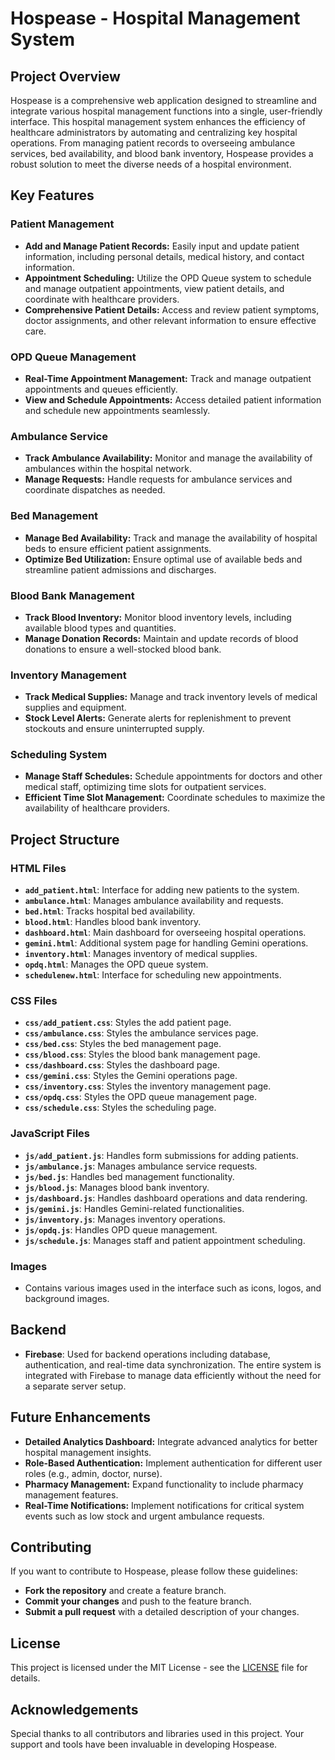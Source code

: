 # Hospease - Hospital Management System

## Project Overview

Hospease is a comprehensive web application designed to streamline and integrate various hospital management functions into a single, user-friendly interface. This hospital management system enhances the efficiency of healthcare administrators by automating and centralizing key hospital operations. From managing patient records to overseeing ambulance services, bed availability, and blood bank inventory, Hospease provides a robust solution to meet the diverse needs of a hospital environment.

## Key Features

### Patient Management

- **Add and Manage Patient Records:** Easily input and update patient information, including personal details, medical history, and contact information.
- **Appointment Scheduling:** Utilize the OPD Queue system to schedule and manage outpatient appointments, view patient details, and coordinate with healthcare providers.
- **Comprehensive Patient Details:** Access and review patient symptoms, doctor assignments, and other relevant information to ensure effective care.

### OPD Queue Management

- **Real-Time Appointment Management:** Track and manage outpatient appointments and queues efficiently.
- **View and Schedule Appointments:** Access detailed patient information and schedule new appointments seamlessly.

### Ambulance Service

- **Track Ambulance Availability:** Monitor and manage the availability of ambulances within the hospital network.
- **Manage Requests:** Handle requests for ambulance services and coordinate dispatches as needed.

### Bed Management

- **Manage Bed Availability:** Track and manage the availability of hospital beds to ensure efficient patient assignments.
- **Optimize Bed Utilization:** Ensure optimal use of available beds and streamline patient admissions and discharges.

### Blood Bank Management

- **Track Blood Inventory:** Monitor blood inventory levels, including available blood types and quantities.
- **Manage Donation Records:** Maintain and update records of blood donations to ensure a well-stocked blood bank.

### Inventory Management

- **Track Medical Supplies:** Manage and track inventory levels of medical supplies and equipment.
- **Stock Level Alerts:** Generate alerts for replenishment to prevent stockouts and ensure uninterrupted supply.

### Scheduling System

- **Manage Staff Schedules:** Schedule appointments for doctors and other medical staff, optimizing time slots for outpatient services.
- **Efficient Time Slot Management:** Coordinate schedules to maximize the availability of healthcare providers.

## Project Structure

### HTML Files

- **`add_patient.html`**: Interface for adding new patients to the system.
- **`ambulance.html`**: Manages ambulance availability and requests.
- **`bed.html`**: Tracks hospital bed availability.
- **`blood.html`**: Handles blood bank inventory.
- **`dashboard.html`**: Main dashboard for overseeing hospital operations.
- **`gemini.html`**: Additional system page for handling Gemini operations.
- **`inventory.html`**: Manages inventory of medical supplies.
- **`opdq.html`**: Manages the OPD queue system.
- **`schedulenew.html`**: Interface for scheduling new appointments.

### CSS Files

- **`css/add_patient.css`**: Styles the add patient page.
- **`css/ambulance.css`**: Styles the ambulance services page.
- **`css/bed.css`**: Styles the bed management page.
- **`css/blood.css`**: Styles the blood bank management page.
- **`css/dashboard.css`**: Styles the dashboard page.
- **`css/gemini.css`**: Styles the Gemini operations page.
- **`css/inventory.css`**: Styles the inventory management page.
- **`css/opdq.css`**: Styles the OPD queue management page.
- **`css/schedule.css`**: Styles the scheduling page.

### JavaScript Files

- **`js/add_patient.js`**: Handles form submissions for adding patients.
- **`js/ambulance.js`**: Manages ambulance service requests.
- **`js/bed.js`**: Handles bed management functionality.
- **`js/blood.js`**: Manages blood bank inventory.
- **`js/dashboard.js`**: Handles dashboard operations and data rendering.
- **`js/gemini.js`**: Handles Gemini-related functionalities.
- **`js/inventory.js`**: Manages inventory operations.
- **`js/opdq.js`**: Handles OPD queue management.
- **`js/schedule.js`**: Manages staff and patient appointment scheduling.

### Images

- Contains various images used in the interface such as icons, logos, and background images.

## Backend

- **Firebase**: Used for backend operations including database, authentication, and real-time data synchronization. The entire system is integrated with Firebase to manage data efficiently without the need for a separate server setup.

## Future Enhancements

- **Detailed Analytics Dashboard:** Integrate advanced analytics for better hospital management insights.
- **Role-Based Authentication:** Implement authentication for different user roles (e.g., admin, doctor, nurse).
- **Pharmacy Management:** Expand functionality to include pharmacy management features.
- **Real-Time Notifications:** Implement notifications for critical system events such as low stock and urgent ambulance requests.

## Contributing

If you want to contribute to Hospease, please follow these guidelines:

- **Fork the repository** and create a feature branch.
- **Commit your changes** and push to the feature branch.
- **Submit a pull request** with a detailed description of your changes.

## License

This project is licensed under the MIT License - see the [LICENSE](LICENSE) file for details.

## Acknowledgements

Special thanks to all contributors and libraries used in this project. Your support and tools have been invaluable in developing Hospease.
